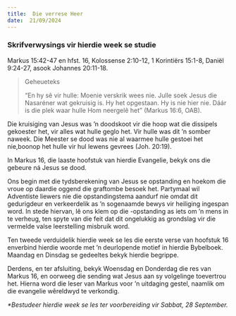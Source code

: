 ```yaml
---
title:  Die verrese Heer
date:  21/09/2024
---
```


### Skrifverwysings vir hierdie week se studie
Markus 15:42-47 en hfst. 16, Kolossense 2:10-12, 1 Korintiërs 15:1-8, Daniël 9:24-27, asook Johannes 20:11-18.

> <p>Geheueteks</p>
> “En hy sê vir hulle: Moenie verskrik wees nie. Julle soek Jesus die Nasaréner wat gekruisig is. Hy het opgestaan. Hy is nie hier nie. Dáár is die plek waar hulle Hom neergelê het” (Markus 16:6, OAB).

Die kruisiging van Jesus was ’n doodskoot vir die hoop wat die dissipels gekoester het, vir alles wat hulle geglo het. Vir hulle was dit ’n somber naweek. Die Meester se dood was nie al waarmee hulle gestoei het nie,boonop het hulle vir hul lewens gevrees (Joh. 20:19).

In Markus 16, die laaste hoofstuk van hierdie Evangelie, bekyk ons die gebeure ná Jesus se dood.

Ons begin met die tydsberekening van Jesus se opstanding en hoekom die vroue op daardie oggend die graftombe besoek het. Partymaal wil Adventiste liewers nie die opstandingstema aandurf nie omdat dit gedurigdeur en verkeerdelik as ’n sogenaamde bewys vir heiliging ingespan word. In stede hiervan, lê ons klem op die -opstanding as iets om ’n mens in te verheug, ten spyte van die feit dat dit ongelukkig as grondslag vir die vermelde valse leerstelling misbruik word.

Ten tweede verduidelik hierdie week se les die eerste verse van hoofstuk 16 enverbind hierdie woorde met ’n deurlopende motief in hierdie Bybelboek. Maandag en Dinsdag se gedeeltes bekyk hierdie begrippe.

Derdens, en ter afsluiting, bekyk Woensdag en Donderdag die res van Markus 16, en oorweeg die sending wat Jesus aan sy volgelinge toevertrou het. Hierna word die leser van Markus voor ’n uitdaging gestel, naamlik om die evangelie wêreldwyd te verkondig.

_*Bestudeer hierdie week se les ter voorbereiding vir Sabbat, 28 September._